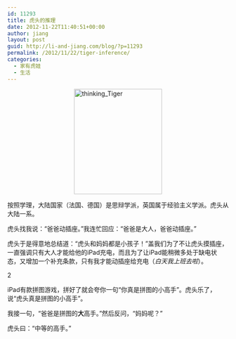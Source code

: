 ```yaml
---
id: 11293
title: 虎头的推理
date: 2012-11-22T11:40:51+00:00
author: jiang
layout: post
guid: http://li-and-jiang.com/blog/?p=11293
permalink: /2012/11/22/tiger-inference/
categories:
  - 家有虎娃
  - 生活
---
```

[<img style="background-image: none; border-bottom: 0px; border-left: 0px; padding-left: 0px; padding-right: 0px; display: block; float: none; margin-left: auto; border-top: 0px; margin-right: auto; border-right: 0px; padding-top: 0px" title="thinking_Tiger" border="0" alt="thinking_Tiger" src="http://jiangtanghu.com/cn/wp-content/uploads/2012/11/thinking_Tiger_thumb.jpg" width="200" height="240" />](http://jiangtanghu.com/cn/wp-content/uploads/2012/11/thinking_Tiger.jpg)

按照学理，大陆国家（法国、德国）是思辩学派，英国属于经验主义学派。虎头从大陆一系。

虎头找我说：“爸爸动插座。”我连忙回应：“爸爸是大人，爸爸动插座。”

虎头于是得意地总结道：“虎头和妈妈都是小孩子！”盖我们为了不让虎头摸插座，一直强调只有大人才能给他的iPad充电，而且为了让iPad能稍微多处于缺电状态，又增加一个补充条款，只有我才能动插座给充电（_白天我上班去啦_）。

2

iPad有款拼图游戏，拼好了就会夸你一句“你真是拼图的小高手”。虎头乐了，说“虎头真是拼图的小高手”。

我接一句，“爸爸是拼图的**大**高手。”然后反问，“妈妈呢？”

虎头曰：“中等的高手。”